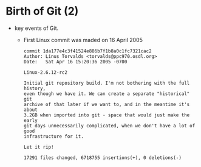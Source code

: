 # Birth of Git (2)

<v-click>

- key events of Git.
  - First Linux commit was maded on 16 April 2005
    ```
    commit 1da177e4c3f41524e886b7f1b8a0c1fc7321cac2
    Author: Linus Torvalds <torvalds@ppc970.osdl.org>
    Date:   Sat Apr 16 15:20:36 2005 -0700

    Linux-2.6.12-rc2

    Initial git repository build. I'm not bothering with the full history,
    even though we have it. We can create a separate "historical" git
    archive of that later if we want to, and in the meantime it's about
    3.2GB when imported into git - space that would just make the early
    git days unnecessarily complicated, when we don't have a lot of good
    infrastructure for it.

    Let it rip!
    ```

    ```
    17291 files changed, 6718755 insertions(+), 0 deletions(-)
    ```

</v-click>